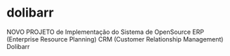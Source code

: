 # dolibarr
NOVO PROJETO  de Implementação do Sistema de OpenSource ERP (Enterprise Resource Planning) CRM (Customer Relationship Management) Dolibarr
